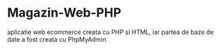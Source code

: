 # Magazin-Web-PHP
aplicatie web ecommerce creata cu PHP si HTML, iar partea de baze de date a fost creata cu PhpMyAdmin
